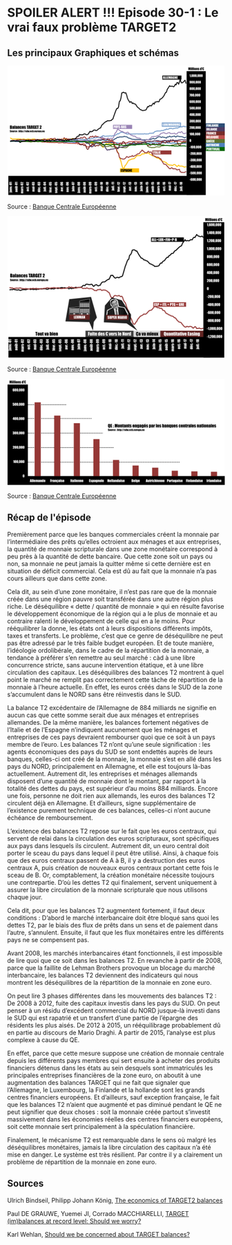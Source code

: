 # SPOILER ALERT !!! Episode 30-1 : Le vrai faux problème TARGET2

## Les principaux Graphiques et schémas

![Evolution des balances T2](./images/TARGET2.png "Evolution des balances T2")

Source : [Banque Centrale Européenne](http://sdw.ecb.europa.eu/browse.do?node=9691112)

![Récap T2](./images/TARGET2_Historique.png "Récap T2")

Source : [Banque Centrale Européenne](http://sdw.ecb.europa.eu/browse.do?node=9691112)

![Montants engagés par les banques centrales nationales européennes dans le cadre du QE](./images/QE_Montant_Par_BC.png "Montants engagés par les banques centrales nationales européennes dans le cadre du QE")

Source : [Banque Centrale Européenne](https://www.ecb.europa.eu/mopo/implement/omt/html/index.en.html#pspp)

## Récap de l'épisode

Premièrement parce que les banques commerciales créent la monnaie par l’intermédiaire des prêts qu’elles octroient aux ménages et aux entreprises, la quantité de monnaie scripturale dans une zone monétaire correspond à peu près à la quantité de dette bancaire. Que cette zone soit un pays ou non, sa monnaie ne peut jamais la quitter même si cette dernière est en situation de déficit commercial. Cela est dû au fait que la monnaie n’a pas cours ailleurs que dans cette zone. 
 
Cela dit, au sein d’une zone monétaire, il n’est pas rare que de la monnaie créée dans une région pauvre soit transférée dans une autre région plus riche. Le déséquilibre « dette / quantité de monnaie » qui en résulte favorise le développement économique de la région qui a le plus de monnaie et au contraire ralenti le développement de celle qui en a le moins. Pour rééquilibrer la donne, les états ont à leurs dispositions différents impôts, taxes et transferts. Le problème, c’est que ce genre de déséquilibre ne peut pas être adressé par le très faible budget européen. Et de toute manière, l’idéologie ordolibérale, dans le cadre de la répartition de la monnaie, a tendance à préférer s’en remettre au seul marché : càd à une libre concurrence stricte, sans aucune intervention étatique, et à une libre circulation des capitaux. Les déséquilibres des balances T2 montrent à quel point le marché ne remplit pas correctement cette tâche de répartition de la monnaie à l’heure actuelle. En effet, les euros créés dans le SUD de la zone s’accumulent dans le NORD sans être réinvestis dans le SUD.
 
La balance T2 excédentaire de l’Allemagne de 884 milliards ne signifie en aucun cas que cette somme serait due aux ménages et entreprises allemandes. De la même manière, les balances fortement négatives de l’Italie et de l’Espagne n’indiquent aucunement que les ménages et entreprises de ces pays devraient rembourser quoi que ce soit à un pays membre de l’euro. Les balances T2 n’ont qu’une seule signification : les agents économiques des pays du SUD se sont endettés auprès de leurs banques, celles-ci ont créé de la monnaie, la monnaie s’est en allé dans les pays du NORD, principalement en Allemagne, et elle est toujours là-bas actuellement. Autrement dit, les entreprises et ménages allemands disposent d’une quantité de monnaie dont le montant, par rapport à la totalité des dettes du pays, est supérieur d’au moins 884 milliards. Encore une fois, personne ne doit rien aux allemands, les euros des balances T2 circulent déjà en Allemagne. Et d’ailleurs, signe supplémentaire de l’existence purement technique de ces balances, celles-ci n’ont aucune échéance de remboursement.
 
L’existence des balances T2 repose sur le fait que les euros centraux, qui servent de relai dans la circulation des euros scripturaux, sont spécifiques aux pays dans lesquels ils circulent. Autrement dit, un euro central doit porter le sceau du pays dans lequel il peut être utilisé. Ainsi, à chaque fois que des euros centraux passent de A à B, il y a destruction des euros centraux A, puis création de nouveaux euros centraux portant cette fois le sceau de B. Or, comptablement, la création monétaire nécessite toujours une contrepartie. D’où les dettes T2 qui finalement, servent uniquement à assurer la libre circulation de la monnaie scripturale que nous utilisons chaque jour.

Cela dit, pour que les balances T2 augmentent fortement, il faut deux conditions :
D’abord le marché interbancaire doit être bloqué sans quoi les dettes T2, par le biais des flux de prêts dans un sens et de paiement dans l’autre, s’annulent. Ensuite, il faut que les flux monétaires entre les différents pays ne se compensent pas.
 
Avant 2008, les marchés interbancaires étant fonctionnels, il est impossible de lire quoi que ce soit dans les balances T2. En revanche à partir de 2008, parce que la faillite de Lehman Brothers provoque un blocage du marché interbancaire, les balances T2 deviennent des indicateurs qui nous montrent les déséquilibres de la répartition de la monnaie en zone euro.
 
On peut lire 3 phases différentes dans les mouvements des balances T2 :
De 2008 à 2012, fuite des capitaux investis dans les pays du SUD. On peut penser à un résidu d’excédent commercial du NORD jusque-là investi dans le SUD qui est rapatrié et un transfert d’une partie de l’épargne des résidents les plus aisés. De 2012 à 2015, un rééquilibrage probablement dû en partie au discours de Mario Draghi. A partir de 2015, l’analyse est plus complexe à cause du QE.
 
En effet, parce que cette mesure suppose une création de monnaie centrale depuis les différents pays membres qui sert ensuite à acheter des produits financiers détenus dans les états au sein desquels sont immatriculés les principales entreprises financières de la zone euro, on aboutit à une augmentation des balances TARGET qui ne fait que signaler que l’Allemagne, le Luxembourg, la Finlande et la hollande sont les grands centres financiers européens.
Et d’ailleurs, sauf exception française, le fait que les balances T2 n’aient que augmenté et pas diminué pendant le QE ne peut signifier que deux choses : soit la monnaie créée partout s’investit massivement dans les économies réelles des centres financiers européens, soit cette monnaie sert principalement à la spéculation financière.

Finalement, le mécanisme T2 est remarquable dans le sens où malgré les déséquilibres monétaires, jamais la libre circulation des capitaux n’a été mise en danger. Le système est très résilient. Par contre il y a clairement un problème de répartition de la monnaie en zone euro.


## Sources

Ulrich Bindseil, Philipp Johann König, [The economics of TARGET2 balances](http://sfb649.wiwi.hu-berlin.de/papers/pdf/SFB649DP2011-035.pdf)

Paul DE GRAUWE, Yuemei JI, Corrado MACCHIARELLI, [TARGET (im)balances at record level: Should we worry?](http://www.europarl.europa.eu/RegData/etudes/IDAN/2017/607365/IPOL_IDA(2017)607365_EN.pdf)


Karl Wehlan, [Should we be concerned about TARGET balances?](http://www.europarl.europa.eu/RegData/etudes/IDAN/2017/607366/IPOL_IDA(2017)607366_EN.pdf)

